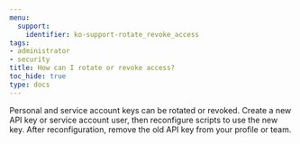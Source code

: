 ```yaml
---
menu:
  support:
    identifier: ko-support-rotate_revoke_access
tags:
- administrator
- security
title: How can I rotate or revoke access?
toc_hide: true
type: docs
---
```


Personal and service account keys can be rotated or revoked. Create a new API key or service account user, then reconfigure scripts to use the new key. After reconfiguration, remove the old API key from your profile or team.